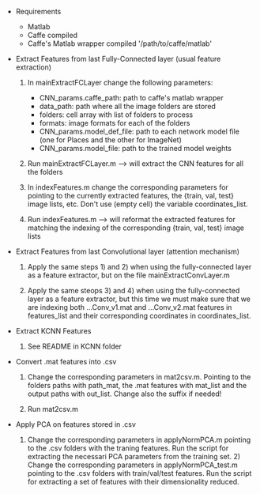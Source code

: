 
- Requirements
	- Matlab
	- Caffe compiled
	- Caffe's Matlab wrapper compiled '/path/to/caffe/matlab'

- Extract Features from last Fully-Connected layer (usual feature extraction)

	1) In mainExtractFCLayer change the following parameters:
	
		- CNN_params.caffe_path: path to caffe's matlab wrapper
		- data_path: path where all the image folders are stored
		- folders: cell array with list of folders to process
		- formats: image formats for each of the folders
		- CNN_params.model_def_file: path to each network model file (one for Places and the other for ImageNet)
		- CNN_params.model_file: path to the trained model weights

	2) Run mainExtractFCLayer.m --> will extract the CNN features for all the folders

	3) In indexFeatures.m change the corresponding parameters for pointing to the currently extracted features, the 
		{train, val, test} image lists, etc. Don't use (empty cell) the variable coordinates_list.

	4) Run indexFeatures.m --> will reformat the extracted features for matching the indexing of the corresponding 
		{train, val, test} image lists

- Extract Features from last Convolutional layer (attention mechanism)
	
	1) Apply the same steps 1) and 2) when using the fully-connected layer as a feature extractor, but on the 
		file mainExtractConvLayer.m

	2) Apply the same steops 3) and 4) when using the fully-connected layer as a feature extractor, but this time
		we must make sure that we are indexing both ...Conv_v1.mat and ...Conv_v2.mat features in features_list
		and their corresponding coordinates in coordinates_list.

- Extract KCNN Features

	1) See README in KCNN folder

- Convert .mat features into .csv

	1) Change the corresponding parameters in mat2csv.m. Pointing to the folders paths with path_mat, the .mat features
		with mat_list and the output paths with out_list. Change also the suffix if needed!

	2) Run mat2csv.m


- Apply PCA on features stored in .csv

	1) Change the corresponding parameters in applyNormPCA.m pointing to the .csv folders with the traning features.
		Run the script for extracting the necessari PCA parameters from the training set.
        2) Change the corresponding parameters in applyNormPCA_test.m pointing to the .csv folders with train/val/test
		features. Run the script for extracting a set of features with their dimensionality reduced.
